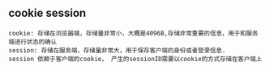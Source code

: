 
## cookie session

```
cookie: 存储在浏览器端，存储量非常小，大概是4096B,存储非常重要的信息，用于和服务端进行状态的确认
session: 存储在服务端，存储量非常大，用于保存客户端的身份或者登录信息.
session 依赖于客户端的cookie， 产生的sessionID需要以cookie的方式存储在客户端上
```
